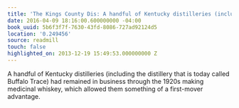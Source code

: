 ```yaml
---
title: 'The Kings County Dis: A handful of Kentucky distilleries (including the distillery…'
date: 2016-04-09 18:16:00.600000000 -04:00
book_uuid: 5b6f3f7f-7630-43fd-8086-727ad92124d5
location: '0.249456'
source: readmill
touch: false
highlighted_on: 2013-12-19 15:49:53.000000000 Z
---
```


A handful of Kentucky distilleries (including the distillery that is today called Buffalo Trace) had remained in business through the 1920s making medicinal whiskey, which allowed them something of a first-mover advantage.